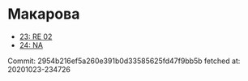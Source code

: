 # Макарова
- [23: RE 02](23.md)
- [24: NA](24.md)

Commit: 2954b216ef5a260e391b0d33585625fd47f9bb5b
 fetched at: 20201023-234726
